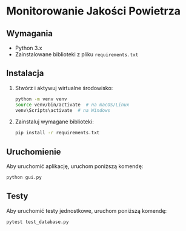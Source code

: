 # Monitorowanie Jakości Powietrza

## Wymagania

- Python 3.x
- Zainstalowane biblioteki z pliku `requirements.txt`

## Instalacja

1. Stwórz i aktywuj wirtualne środowisko:
   ```sh
   python -m venv venv
   source venv/bin/activate  # na macOS/Linux
   venv\Scripts\activate  # na Windows
   ```
   
2. Zainstaluj wymagane biblioteki:
    ```sh
   pip install -r requirements.txt
   ```
   
## Uruchomienie

Aby uruchomić aplikację, uruchom poniższą komendę:
   ```sh
   python gui.py
   ```

## Testy

Aby uruchomić testy jednostkowe, uruchom poniższą komendę:
   ```sh
   pytest test_database.py
   ```
